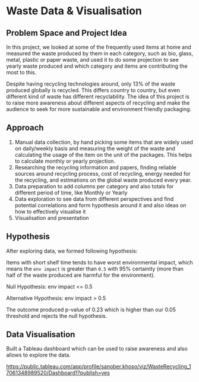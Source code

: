 # Waste Data & Visualisation

## Problem Space and Project Idea
In this project, we looked at some of the frequently used items at home and measured the waste produced by them in each category, such as bio, glass, metal, plastic or paper waste, and used it to do some projection to see yearly waste produced and which category and items are contributing the most to this.

Despite having recycling technologies around, only 13% of the waste produced globally is recycled. This differs country to country, but even different kind of waste has different recyclability. The idea of this project is to raise more awareness about different aspects of recycling and make the audience to seek for more sustainable and environment friendly packaging. 

## Approach

1. Manual data collection, by hand picking some items that are widely used on daily/weekly basis and measuring the weight of the waste and calculating the usage of the item on the unit of the packages. This helps to calculate monthly or yearly projection.
2. Researching the recycling information and papers, finding reliable sources around recycling process, cost of recycling, energy needed for the recycling, and estimations on the global waste produced every year.
3. Data preparation to add columns per category and also totals for different period of time, like Monthly or Yearly
4. Data exploration to see data from different perspectives and find potential correlations and form hypothesis around it and also ideas on how to effectively visualise it
5. Visualisation and presentation

## Hypothesis

After exploring data, we formed following hypothesis:

Items with short shelf time tends to have worst environmental impact, which means the `env impact` is greater than `0.5` with 95% certainity (more than half of the waste produced are harmful for the environment).

Null Hypothesis: env impact <= 0.5

Alternative Hypothesis: env impact > 0.5

The outcome produced p-value of 0.23 which is higher than our 0.05 threshold and rejects the null hypothesis.

## Data Visualisation
Built a Tableau dashboard which can be used to raise awareness and also allows to explore the data.

https://public.tableau.com/app/profile/sanober.khoso/viz/WasteRecycling_17061348989520/Dashboard1?publish=yes